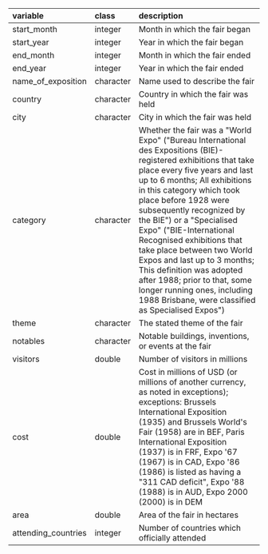 |variable            |class     |description         |
|:-------------------|:---------|:-------------------|
|start_month         |integer   |Month in which the fair began |
|start_year          |integer   |Year in which the fair began |
|end_month           |integer   |Month in which the fair ended |
|end_year            |integer   |Year in which the fair ended |
|name_of_exposition  |character |Name used to describe the fair |
|country             |character |Country in which the fair was held |
|city                |character |City in which the fair was held |
|category            |character |Whether the fair was a "World Expo" ("Bureau International des Expositions (BIE)-registered exhibitions that take place every five years and last up to 6 months; All exhibitions in this category which took place before 1928 were subsequently recognized by the BIE") or a "Specialised Expo" ("BIE-International Recognised exhibitions that take place between two World Expos and last up to 3 months; This definition was adopted after 1988; prior to that, some longer running ones, including 1988 Brisbane, were classified as Specialised Expos")|
|theme               |character |The stated theme of the fair |
|notables            |character |Notable buildings, inventions, or events at the fair |
|visitors            |double    |Number of visitors in millions |
|cost                |double    |Cost in millions of USD (or millions of another currency, as noted in exceptions); exceptions: Brussels International Exposition (1935) and Brussels World's Fair (1958) are in BEF, Paris International Exposition (1937) is in FRF, Expo '67 (1967) is in CAD, Expo '86 (1986) is listed as having a "311 CAD deficit", Expo '88 (1988) is in AUD, Expo 2000 (2000) is in DEM |
|area                |double    |Area of the fair in hectares |
|attending_countries |integer   |Number of countries which officially attended |
